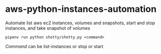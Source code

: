 # aws-python-instances-automation
Automate list aws ec2 instances, volumes and snapshots, start and stop instances, and take snapshot of volumes

`pipenv run python shotty/shotty.py <command>`

*Command* can be list-instances or stop or start

